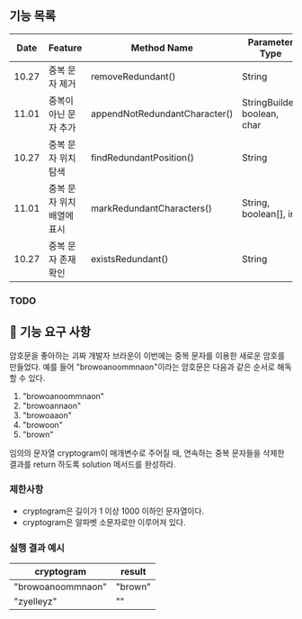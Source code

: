## 기능 목록

| Date  | Feature         | Method Name                   | Parameter Type               | Return Type | Progress  |
|-------|-----------------|-------------------------------|------------------------------|-------------|-----------|
| 10.27 | 중복 문자 제거        | removeRedundant()             | String                       | String      | committed |
| 11.01 | 중복이 아닌 문자 추가    | appendNotRedundantCharacter() | StringBuilder, boolean, char | void        | committed |
| 10.27 | 중복 문자 위치 탐색     | findRedundantPosition()       | String                       | boolean[]   | committed |
| 11.01 | 중복 문자 위치 배열에 표시 | markRedundantCharacters()     | String, boolean[], int       | void        | committed |
| 10.27 | 중복 문자 존재 확인     | existsRedundant()             | String                       | boolean     | committed |

### TODO

## 🚀 기능 요구 사항

암호문을 좋아하는 괴짜 개발자 브라운이 이번에는 중복 문자를 이용한 새로운 암호를 만들었다. 예를 들어 "browoanoommnaon"이라는 암호문은 다음과 같은 순서로 해독할 수 있다.

1. "browoanoommnaon"
2. "browoannaon"
3. "browoaaon"
4. "browoon"
5. "brown"

임의의 문자열 cryptogram이 매개변수로 주어질 때, 연속하는 중복 문자들을 삭제한 결과를 return 하도록 solution 메서드를 완성하라.

### 제한사항

- cryptogram은 길이가 1 이상 1000 이하인 문자열이다.
- cryptogram은 알파벳 소문자로만 이루어져 있다.

### 실행 결과 예시

| cryptogram | result |
| --- | --- |
| "browoanoommnaon" | "brown" |
| "zyelleyz" | "" |
